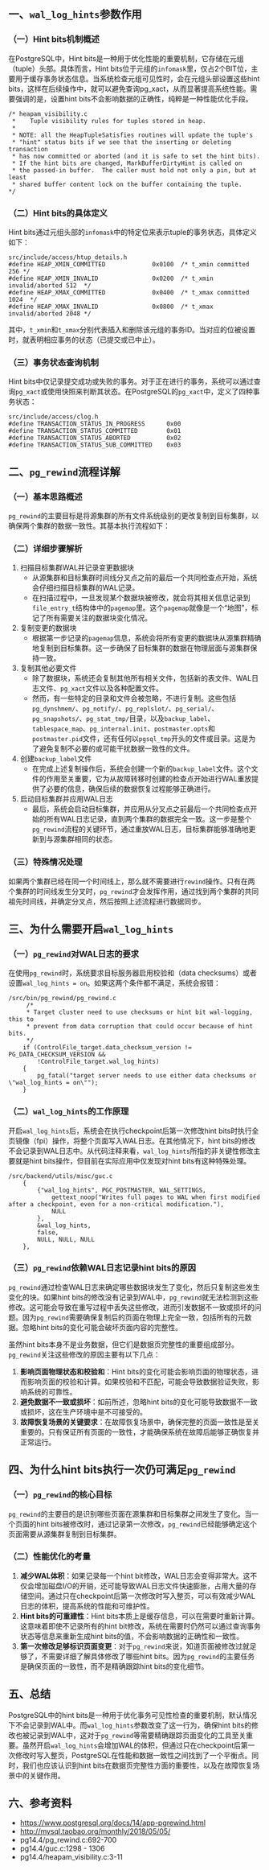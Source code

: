 ## 一、`wal_log_hints`参数作用

### （一）Hint bits机制概述

在PostgreSQL中，Hint bits是一种用于优化性能的重要机制，它存储在元组（tuple）头部。具体而言，Hint bits位于元组的`infomask`里，仅占2个BIT位，主要用于缓存事务状态信息。当系统检查元组可见性时，会在元组头部设置这些hint bits，这样在后续操作中，就可以避免查询pg_xact，从而显著提高系统性能。需要强调的是，设置hint bits不会影响数据的正确性，纯粹是一种性能优化手段。

```
/* heapam_visibility.c
 *	  Tuple visibility rules for tuples stored in heap.
 *
 * NOTE: all the HeapTupleSatisfies routines will update the tuple's
 * "hint" status bits if we see that the inserting or deleting transaction
 * has now committed or aborted (and it is safe to set the hint bits).
 * If the hint bits are changed, MarkBufferDirtyHint is called on
 * the passed-in buffer.  The caller must hold not only a pin, but at least
 * shared buffer content lock on the buffer containing the tuple.
*/
```

### （二）Hint bits的具体定义

Hint bits通过元组头部的`infomask`中的特定位来表示tuple的事务状态，具体定义如下：

```
src/include/access/htup_details.h  
#define HEAP_XMIN_COMMITTED             0x0100  /* t_xmin committed 256 */  
#define HEAP_XMIN_INVALID               0x0200  /* t_xmin invalid/aborted 512  */  
#define HEAP_XMAX_COMMITTED             0x0400  /* t_xmax committed 1024  */  
#define HEAP_XMAX_INVALID               0x0800  /* t_xmax invalid/aborted 2048 */  
```

其中，`t_xmin`和`t_xmax`分别代表插入和删除该元组的事务ID。当对应的位被设置时，就表明相应事务的状态（已提交或已中止）。

### （三）事务状态查询机制

Hint bits中仅记录提交成功或失败的事务。对于正在进行的事务，系统可以通过查询`pg_xact`或使用快照来判断其状态。在PostgreSQL的`pg_xact`中，定义了四种事务状态：

```
src/include/access/clog.h
#define TRANSACTION_STATUS_IN_PROGRESS		0x00
#define TRANSACTION_STATUS_COMMITTED		0x01
#define TRANSACTION_STATUS_ABORTED			0x02
#define TRANSACTION_STATUS_SUB_COMMITTED	0x03
```

## 二、`pg_rewind`流程详解

### （一）基本思路概述

`pg_rewind`的主要目标是将源集群的所有文件系统级别的更改复制到目标集群，以确保两个集群的数据一致性。其基本执行流程如下：

### （二）详细步骤解析

1. 扫描目标集群WAL并记录变更数据块
   - 从源集群和目标集群时间线分叉点之前的最后一个共同检查点开始，系统会仔细扫描目标集群的WAL记录。
   - 在扫描过程中，一旦发现某个数据块被修改，就会将其相关信息记录到`file_entry_t`结构体中的`pagemap`里。这个`pagemap`就像是一个“地图”，标记了所有需要关注的数据块变化情况。
2. 复制变更的数据块
   - 根据第一步记录的`pagemap`信息，系统会将所有变更的数据块从源集群精确地复制到目标集群。这一步确保了目标集群的数据在物理层面与源集群保持一致。
3. 复制其他必要文件
   - 除了数据块，系统还会复制其他所有相关文件，包括新的表文件、WAL日志文件、`pg_xact`文件以及各种配置文件。
   - 然而，有一些特定的目录和文件会被忽略，不进行复制。这些包括`pg_dynshmem/`、`pg_notify/`、`pg_replslot/`、`pg_serial/`、`pg_snapshots/`、`pg_stat_tmp/`目录，以及`backup_label`、`tablespace_map`、`pg_internal.init`、`postmaster.opts`和`postmaster.pid`文件，还有任何以`pgsql_tmp`开头的文件或目录。这是为了避免复制不必要的或可能干扰数据一致性的文件。
4. 创建`backup_label`文件
   - 在完成上述复制操作后，系统会创建一个新的`backup_label`文件。这个文件的作用至关重要，它为从故障转移时创建的检查点开始进行WAL重放提供了必要的信息，确保后续的数据恢复过程能够正确进行。
5. 启动目标集群并应用WAL日志
   - 最后，系统会启动目标集群，并应用从分叉点之前最后一个共同检查点开始的所有WAL日志记录，直到两个集群的数据完全一致。这一步是整个`pg_rewind`流程的关键环节，通过重放WAL日志，目标集群能够准确地更新到与源集群相同的状态。

### （三）特殊情况处理

如果两个集群已经在同一个时间线上，那么就不需要进行`rewind`操作。只有在两个集群的时间线发生分叉时，`pg_rewind`才会发挥作用，通过找到两个集群的共同祖先时间线，并确定分叉点，然后按照上述流程进行数据同步。

## 三、为什么需要开启`wal_log_hints`

### （一）`pg_rewind`对WAL日志的要求

在使用`pg_rewind`时，系统要求目标服务器启用校验和（data checksums）或者设置`wal_log_hints = on`。如果这两个条件都不满足，系统会报错：

```
/src/bin/pg_rewind/pg_rewind.c
     /*
	 * Target cluster need to use checksums or hint bit wal-logging, this to
	 * prevent from data corruption that could occur because of hint bits.
	 */
	if (ControlFile_target.data_checksum_version != PG_DATA_CHECKSUM_VERSION &&
		!ControlFile_target.wal_log_hints)
	{
		pg_fatal("target server needs to use either data checksums or \"wal_log_hints = on\"");
	}
```

### （二）`wal_log_hints`的工作原理

开启`wal_log_hints`后，系统会在执行checkpoint后第一次修改hint bits时执行全页镜像（fpi）操作，将整个页面写入WAL日志。在其他情况下，hint bits的修改不会记录到WAL日志中。从代码注释来看，`wal_log_hints`所指的非关键性修改主要就是hint bits操作，但目前在实际应用中仅发现对hint bits有这种特殊处理。

```
/src/backend/utils/misc/guc.c	
	{
		{"wal_log_hints", PGC_POSTMASTER, WAL_SETTINGS,
			gettext_noop("Writes full pages to WAL when first modified after a checkpoint, even for a non-critical modification."),
			NULL
		},
		&wal_log_hints,
		false,
		NULL, NULL, NULL
	},
```

### （三）`pg_rewind`依赖WAL日志记录hint bits的原因

`pg_rewind`通过检查WAL日志来确定哪些数据块发生了变化，然后只复制这些发生变化的块。如果hint bits的修改没有记录到WAL中，`pg_rewind`就无法检测到这些修改。这可能会导致在重写过程中丢失这些修改，进而引发数据不一致或损坏的问题。因为`pg_rewind`需要确保复制后的页面在物理上完全一致，包括所有的元数据。忽略hint bits的变化可能会破坏页面内容的完整性。

虽然hint bits本身不是业务数据，但它们是数据页完整性的重要组成部分。`pg_rewind`关注这些修改的原因主要有以下几点：

1. **影响页面物理状态和校验和**：Hint bits的变化可能会影响页面的物理状态，进而影响页面的校验和计算。如果校验和不匹配，可能会导致数据验证失败，影响系统的可靠性。
2. **避免数据不一致或损坏**：如前所述，忽略hint bits的变化可能导致数据不一致或损坏，这在生产环境中是不可接受的。
3. **故障恢复场景的关键要求**：在故障恢复场景中，确保完整的页面一致性是至关重要的。只有保证所有页面的一致性，才能确保系统在故障后能够正确恢复并正常运行。

## 四、为什么hint bits执行一次仍可满足`pg_rewind`

### （一）`pg_rewind`的核心目标

`pg_rewind`的主要目的是识别哪些页面在源集群和目标集群之间发生了变化。当一个页面的hint bits被修改时，通过记录第一次修改，`pg_rewind`已经能够确定这个页面需要从源集群复制到目标集群。

### （二）性能优化的考量

1. **减少WAL体积**：如果记录每一个hint bit修改，WAL日志会变得非常大。这不仅会增加磁盘I/O的开销，还可能导致WAL日志文件快速膨胀，占用大量的存储空间。通过只在checkpoint后第一次修改时写入整页，可以有效减少WAL日志的体积，提高系统的性能和可维护性。
2. **Hint bits的可重建性**：Hint bits本质上是缓存信息，可以在需要时重新计算。这意味着即使不记录所有的hint bit修改，系统在需要时仍然可以通过查询事务状态等信息来重新生成hint bits的值，不会影响数据的正确性和一致性。
3. **第一次修改足够标识页面变更**：对于`pg_rewind`来说，知道页面被修改过就足够了，不需要详细了解具体修改了哪些hint bits。因为`pg_rewind`的主要任务是确保页面的一致性，而不是精确跟踪hint bits的变化细节。

## 五、总结

PostgreSQL中的hint bits是一种用于优化事务可见性检查的重要机制，默认情况下不会记录到WAL中。而`wal_log_hints`参数改变了这一行为，确保hint bits的修改也被记录到WAL中，这对于`pg_rewind`等需要精确跟踪页面变化的工具至关重要。虽然开启`wal_log_hints`会增加WAL的体积，但通过只在checkpoint后第一次修改时写入整页，PostgreSQL在性能和数据一致性之间找到了一个平衡点。同时，我们也应该认识到hint bits在数据页完整性方面的重要性，以及在故障恢复场景中的关键作用。

## 六、参考资料

- https://www.postgresql.org/docs/14/app-pgrewind.html
- http://mysql.taobao.org/monthly/2018/05/05/
- pg14.4/pg_rewind.c:692-700
- pg14.4/guc.c:1298 - 1306
- pg14.4/heapam_visibility.c:3-11

<!-- ##{"script":"<script src='https://blog.meekdai.com/Gmeek/plugins/GmeekBSZ.js'></script>"}## -->
